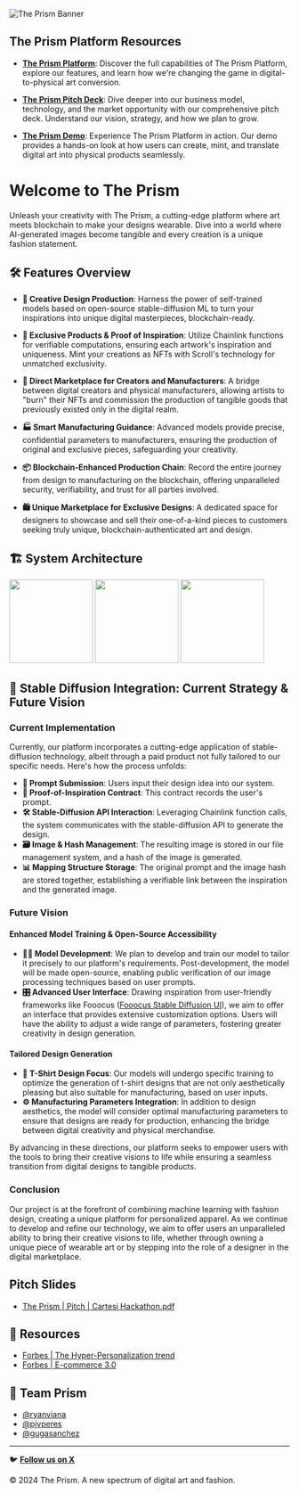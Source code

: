 ![The Prism Banner](https://github.com/gugasanchez/theprism/assets/62973287/ac16ce4e-cced-4a22-8570-f42ae4346cba)

## The Prism Platform Resources

- **[The Prism Platform](link)**: Discover the full capabilities of The Prism Platform, explore our features, and learn how we're changing the game in digital-to-physical art conversion.

- **[The Prism Pitch Deck](link)**: Dive deeper into our business model, technology, and the market opportunity with our comprehensive pitch deck. Understand our vision, strategy, and how we plan to grow.

- **[The Prism Demo](link)**: Experience The Prism Platform in action. Our demo provides a hands-on look at how users can create, mint, and translate digital art into physical products seamlessly.

# Welcome to The Prism 

Unleash your creativity with The Prism, a cutting-edge platform where art meets blockchain to make your designs wearable. Dive into a world where AI-generated images become tangible and every creation is a unique fashion statement.

## 🛠️ Features Overview

- **🎨 Creative Design Production**: Harness the power of self-trained models based on open-source stable-diffusion ML to turn your inspirations into unique digital masterpieces, blockchain-ready.

- **🔐 Exclusive Products & Proof of Inspiration**: Utilize Chainlink functions for verifiable computations, ensuring each artwork's inspiration and uniqueness. Mint your creations as NFTs with Scroll's technology for unmatched exclusivity.

- **🤝 Direct Marketplace for Creators and Manufacturers**: A bridge between digital creators and physical manufacturers, allowing artists to "burn" their NFTs and commission the production of tangible goods that previously existed only in the digital realm.

- **🏭 Smart Manufacturing Guidance**: Advanced models provide precise, confidential parameters to manufacturers, ensuring the production of original and exclusive pieces, safeguarding your creativity.

- **📦 Blockchain-Enhanced Production Chain**: Record the entire journey from design to manufacturing on the blockchain, offering unparalleled security, verifiability, and trust for all parties involved.

- **🛍️ Unique Marketplace for Exclusive Designs**: A dedicated space for designers to showcase and sell their one-of-a-kind pieces to customers seeking truly unique, blockchain-authenticated art and design.


## 🏗️ System Architecture
<p float="left">
  <img src="https://github.com/gugasanchez/theprism/assets/62973287/659ae2a4-095c-42d1-bbac-f07d4656c6dc" width="150" />
  <img src="https://github.com/gugasanchez/theprism/assets/62973287/6617f73f-f89b-4ef4-bc57-37dcb0234939" width="150" /> 
  <img src="https://github.com/gugasanchez/theprism/assets/62973287/bf7928ea-cd22-4f87-b5b5-7f16874fae40" width="150" />
</p>

## 🤖 Stable Diffusion Integration: Current Strategy & Future Vision

### Current Implementation

Currently, our platform incorporates a cutting-edge application of stable-diffusion technology, albeit through a paid product not fully tailored to our specific needs. Here's how the process unfolds:

- **📝 Prompt Submission**: Users input their design idea into our system.
- **🔗 Proof-of-Inspiration Contract**: This contract records the user's prompt.
- **🛠️ Stable-Diffusion API Interaction**: Leveraging Chainlink function calls, the system communicates with the stable-diffusion API to generate the design.
- **🗃️ Image & Hash Management**: The resulting image is stored in our file management system, and a hash of the image is generated.
- **📊 Mapping Structure Storage**: The original prompt and the image hash are stored together, establishing a verifiable link between the inspiration and the generated image.

### Future Vision

#### Enhanced Model Training & Open-Source Accessibility

- **👩‍🔬 Model Development**: We plan to develop and train our model to tailor it precisely to our platform's requirements. Post-development, the model will be made open-source, enabling public verification of our image processing techniques based on user prompts.
- **🎛️ Advanced User Interface**: Drawing inspiration from user-friendly frameworks like Fooocus ([Fooocus Stable Diffusion UI](https://easywithai.com/stable-diffusion-ui/fooocus/)), we aim to offer an interface that provides extensive customization options. Users will have the ability to adjust a wide range of parameters, fostering greater creativity in design generation.

#### Tailored Design Generation

- **👕 T-Shirt Design Focus**: Our models will undergo specific training to optimize the generation of t-shirt designs that are not only aesthetically pleasing but also suitable for manufacturing, based on user inputs.
- **⚙️ Manufacturing Parameters Integration**: In addition to design aesthetics, the model will consider optimal manufacturing parameters to ensure that designs are ready for production, enhancing the bridge between digital creativity and physical merchandise.

By advancing in these directions, our platform seeks to empower users with the tools to bring their creative visions to life while ensuring a seamless transition from digital designs to tangible products.


### Conclusion
Our project is at the forefront of combining machine learning with fashion design, creating a unique platform for personalized apparel. As we continue to develop and refine our technology, we aim to offer users an unparalleled ability to bring their creative visions to life, whether through owning a unique piece of wearable art or by stepping into the role of a designer in the digital marketplace.

## Pitch Slides
- [The Prism | Pitch | Cartesi Hackathon.pdf](https://github.com/gugasanchez/theprism/files/14706864/The.Prism.Pitch.Cartesi.Hackathon.pdf)


## 📁 Resources

- [Forbes | The Hyper-Personalization trend](https://www.forbes.com/sites/eladnatanson/2023/06/01/hyper-personalization-is-already-here---its-future-is-even-more-cutting-edge/?sh=414917c55cc2)
- [Forbes | E-commerce 3.0](https://www.forbes.com/sites/onmarketing/2023/08/23/e-commerce-30-the-future-of-retail-is-hyper-personalized/?sh=43c9ce693d30)

## 👥 Team Prism

- [@ryanviana](https://www.github.com/ryanviana)
- [@pjvperes](https://www.github.com/pjvperes)
- [@gugasanchez](https://www.github.com/gugasanchez)

---

🐦 [**Follow us on X**](https://twitter.com/theprism_ctsi)


© 2024 The Prism. A new spectrum of digital art and fashion.


